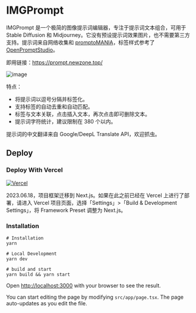 # IMGPrompt

IMGPrompt 是一个极简的图像提示词编辑器，专注于提示词文本组合，可用于 Stable Diffusion 和 Midjourney。它没有预设提示词效果图片，也不需要第三方支持。提示词来自网络收集和 [promptoMANIA](https://promptomania.com/midjourney-prompt-builder/)，标签样式参考了 [OpenPromptStudio](https://moonvy.com/apps/ops/)。

即用链接：<https://prompt.newzone.top/>

![image](https://user-images.githubusercontent.com/28252913/232390795-9e359df3-5775-49d8-88d2-d6025ae5624b.png)

特点：

- 将提示词以逗号分隔并标签化。
- 支持标签的自动去重和自动匹配。
- 标签与文本关联，点击插入文本，再次点击即可删除文本。
- 提示词字符统计，建议限制在 380 个以内。

提示词的中文翻译来自 Google/DeepL Translate API，欢迎抓虫。

## Deploy

### Deploy With Vercel

[![Vercel](https://vercel.com/button)](https://vercel.com/new/clone?repository-url=https%3A%2F%2Fgithub.com%2Frockbenben%2Fimg-prompt%2Ftree%2Fgh-pages)

2023.06.18，项目框架迁移到 Next.js。如果在此之前已经在 Vercel 上进行了部署，请进入 Vercel 项目页面，选择「Settings」>「Build & Development Settings」，将 Framework Preset 调整为 Next.js。

### Installation

```shell
# Installation
yarn

# Local Development
yarn dev

# build and start
yarn build && yarn start
```

Open [http://localhost:3000](http://localhost:3000) with your browser to see the result.

You can start editing the page by modifying `src/app/page.tsx`. The page auto-updates as you edit the file.
